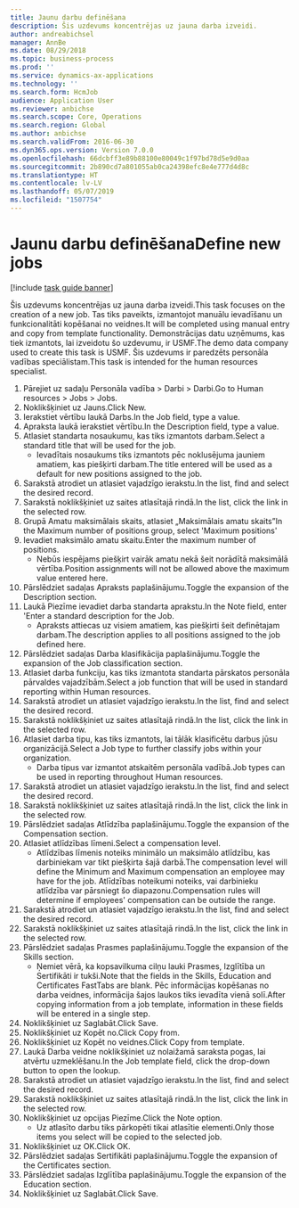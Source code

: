```yaml
---
title: Jaunu darbu definēšana
description: Šis uzdevums koncentrējas uz jauna darba izveidi.
author: andreabichsel
manager: AnnBe
ms.date: 08/29/2018
ms.topic: business-process
ms.prod: ''
ms.service: dynamics-ax-applications
ms.technology: ''
ms.search.form: HcmJob
audience: Application User
ms.reviewer: anbichse
ms.search.scope: Core, Operations
ms.search.region: Global
ms.author: anbichse
ms.search.validFrom: 2016-06-30
ms.dyn365.ops.version: Version 7.0.0
ms.openlocfilehash: 66dcbff3e89b88100e80049c1f97bd78d5e9d0aa
ms.sourcegitcommit: 2b890cd7a801055ab0ca24398efc8e4e777d4d8c
ms.translationtype: HT
ms.contentlocale: lv-LV
ms.lasthandoff: 05/07/2019
ms.locfileid: "1507754"
---
```

# <a name="define-new-jobs"></a><span data-ttu-id="e130d-103">Jaunu darbu definēšana</span><span class="sxs-lookup"><span data-stu-id="e130d-103">Define new jobs</span></span>

[!include [task guide banner](../../includes/task-guide-banner.md)]

<span data-ttu-id="e130d-104">Šis uzdevums koncentrējas uz jauna darba izveidi.</span><span class="sxs-lookup"><span data-stu-id="e130d-104">This task focuses on the creation of a new job.</span></span> <span data-ttu-id="e130d-105">Tas tiks paveikts, izmantojot manuālu ievadīšanu un funkcionalitāti kopēšanai no veidnes.</span><span class="sxs-lookup"><span data-stu-id="e130d-105">It will be completed using manual entry and copy from template functionality.</span></span> <span data-ttu-id="e130d-106">Demonstrācijas datu uzņēmums, kas tiek izmantots, lai izveidotu šo uzdevumu, ir USMF.</span><span class="sxs-lookup"><span data-stu-id="e130d-106">The demo data company used to create this task is USMF.</span></span> <span data-ttu-id="e130d-107">Šis uzdevums ir paredzēts personāla vadības speciālistam.</span><span class="sxs-lookup"><span data-stu-id="e130d-107">This task is intended for the human resources specialist.</span></span>

1. <span data-ttu-id="e130d-108">Pārejiet uz sadaļu Personāla vadība > Darbi > Darbi.</span><span class="sxs-lookup"><span data-stu-id="e130d-108">Go to Human resources > Jobs > Jobs.</span></span>
2. <span data-ttu-id="e130d-109">Noklikšķiniet uz Jauns.</span><span class="sxs-lookup"><span data-stu-id="e130d-109">Click New.</span></span>
3. <span data-ttu-id="e130d-110">Ierakstiet vērtību laukā Darbs.</span><span class="sxs-lookup"><span data-stu-id="e130d-110">In the Job field, type a value.</span></span>
4. <span data-ttu-id="e130d-111">Apraksta laukā ierakstiet vērtību.</span><span class="sxs-lookup"><span data-stu-id="e130d-111">In the Description field, type a value.</span></span>
5. <span data-ttu-id="e130d-112">Atlasiet standarta nosaukumu, kas tiks izmantots darbam.</span><span class="sxs-lookup"><span data-stu-id="e130d-112">Select a standard title that will be used for the job.</span></span> 
    * <span data-ttu-id="e130d-113">Ievadītais nosaukums tiks izmantots pēc noklusējuma jauniem amatiem, kas piešķirti darbam.</span><span class="sxs-lookup"><span data-stu-id="e130d-113">The title entered will be used as a default for new positions assigned to the job.</span></span>  
6. <span data-ttu-id="e130d-114">Sarakstā atrodiet un atlasiet vajadzīgo ierakstu.</span><span class="sxs-lookup"><span data-stu-id="e130d-114">In the list, find and select the desired record.</span></span>
7. <span data-ttu-id="e130d-115">Sarakstā noklikšķiniet uz saites atlasītajā rindā.</span><span class="sxs-lookup"><span data-stu-id="e130d-115">In the list, click the link in the selected row.</span></span>
8. <span data-ttu-id="e130d-116">Grupā Amatu maksimālais skaits, atlasiet „Maksimālais amatu skaits”</span><span class="sxs-lookup"><span data-stu-id="e130d-116">In the Maximum number of positions group, select 'Maximum positions'</span></span>
9. <span data-ttu-id="e130d-117">Ievadiet maksimālo amatu skaitu.</span><span class="sxs-lookup"><span data-stu-id="e130d-117">Enter the maximum number of positions.</span></span> 
    * <span data-ttu-id="e130d-118">Nebūs iespējams piešķirt vairāk amatu nekā šeit norādītā maksimālā vērtība.</span><span class="sxs-lookup"><span data-stu-id="e130d-118">Position assignments will not be allowed above the maximum value entered here.</span></span>  
10. <span data-ttu-id="e130d-119">Pārslēdziet sadaļas Apraksts paplašinājumu.</span><span class="sxs-lookup"><span data-stu-id="e130d-119">Toggle the expansion of the Description section.</span></span>
11. <span data-ttu-id="e130d-120">Laukā Piezīme ievadiet darba standarta aprakstu.</span><span class="sxs-lookup"><span data-stu-id="e130d-120">In the Note field, enter 'Enter a standard description for the Job.</span></span>
    * <span data-ttu-id="e130d-121">Apraksts attiecas uz visiem amatiem, kas piešķirti šeit definētajam darbam.</span><span class="sxs-lookup"><span data-stu-id="e130d-121">The description applies to all positions assigned to the job defined here.</span></span>  
12. <span data-ttu-id="e130d-122">Pārslēdziet sadaļas Darba klasifikācija paplašinājumu.</span><span class="sxs-lookup"><span data-stu-id="e130d-122">Toggle the expansion of the Job classification section.</span></span>
13. <span data-ttu-id="e130d-123">Atlasiet darba funkciju, kas tiks izmantota standarta pārskatos personāla pārvaldes vajadzībām.</span><span class="sxs-lookup"><span data-stu-id="e130d-123">Select a job function that will be used in standard reporting within Human resources.</span></span>
14. <span data-ttu-id="e130d-124">Sarakstā atrodiet un atlasiet vajadzīgo ierakstu.</span><span class="sxs-lookup"><span data-stu-id="e130d-124">In the list, find and select the desired record.</span></span>
15. <span data-ttu-id="e130d-125">Sarakstā noklikšķiniet uz saites atlasītajā rindā.</span><span class="sxs-lookup"><span data-stu-id="e130d-125">In the list, click the link in the selected row.</span></span>
16. <span data-ttu-id="e130d-126">Atlasiet darba tipu, kas tiks izmantots, lai tālāk klasificētu darbus jūsu organizācijā.</span><span class="sxs-lookup"><span data-stu-id="e130d-126">Select a Job type to further classify jobs within your organization.</span></span> 
    * <span data-ttu-id="e130d-127">Darba tipus var izmantot atskaitēm personāla vadībā.</span><span class="sxs-lookup"><span data-stu-id="e130d-127">Job types can be used in reporting throughout Human resources.</span></span>  
17. <span data-ttu-id="e130d-128">Sarakstā atrodiet un atlasiet vajadzīgo ierakstu.</span><span class="sxs-lookup"><span data-stu-id="e130d-128">In the list, find and select the desired record.</span></span>
18. <span data-ttu-id="e130d-129">Sarakstā noklikšķiniet uz saites atlasītajā rindā.</span><span class="sxs-lookup"><span data-stu-id="e130d-129">In the list, click the link in the selected row.</span></span>
19. <span data-ttu-id="e130d-130">Pārslēdziet sadaļas Atlīdzība paplašinājumu.</span><span class="sxs-lookup"><span data-stu-id="e130d-130">Toggle the expansion of the Compensation section.</span></span>
20. <span data-ttu-id="e130d-131">Atlasiet atlīdzības līmeni.</span><span class="sxs-lookup"><span data-stu-id="e130d-131">Select a compensation level.</span></span>
    * <span data-ttu-id="e130d-132">Atlīdzības līmenis noteiks minimālo un maksimālo atlīdzību, kas darbiniekam var tikt piešķirta šajā darbā.</span><span class="sxs-lookup"><span data-stu-id="e130d-132">The compensation level will define the Minimum and Maximum compensation an employee may have for the job.</span></span> <span data-ttu-id="e130d-133">Atlīdzības noteikumi noteiks, vai darbinieku atlīdzība var pārsniegt šo diapazonu.</span><span class="sxs-lookup"><span data-stu-id="e130d-133">Compensation rules will determine if employees' compensation can be outside the range.</span></span>  
21. <span data-ttu-id="e130d-134">Sarakstā atrodiet un atlasiet vajadzīgo ierakstu.</span><span class="sxs-lookup"><span data-stu-id="e130d-134">In the list, find and select the desired record.</span></span>
22. <span data-ttu-id="e130d-135">Sarakstā noklikšķiniet uz saites atlasītajā rindā.</span><span class="sxs-lookup"><span data-stu-id="e130d-135">In the list, click the link in the selected row.</span></span>
23. <span data-ttu-id="e130d-136">Pārslēdziet sadaļas Prasmes paplašinājumu.</span><span class="sxs-lookup"><span data-stu-id="e130d-136">Toggle the expansion of the Skills section.</span></span>
    * <span data-ttu-id="e130d-137">Ņemiet vērā, ka kopsavilkuma cilņu lauki Prasmes, Izglītība un Sertifikāti ir tukši.</span><span class="sxs-lookup"><span data-stu-id="e130d-137">Note that the fields in the Skills, Education and Certificates FastTabs are blank.</span></span> <span data-ttu-id="e130d-138">Pēc informācijas kopēšanas no darba veidnes, informācija šajos laukos tiks ievadīta vienā solī.</span><span class="sxs-lookup"><span data-stu-id="e130d-138">After copying information from a job template, information in these fields will be entered in a single step.</span></span>   
24. <span data-ttu-id="e130d-139">Noklikšķiniet uz Saglabāt.</span><span class="sxs-lookup"><span data-stu-id="e130d-139">Click Save.</span></span>
25. <span data-ttu-id="e130d-140">Noklikšķiniet uz Kopēt no.</span><span class="sxs-lookup"><span data-stu-id="e130d-140">Click Copy from.</span></span>
26. <span data-ttu-id="e130d-141">Noklikšķiniet uz Kopēt no veidnes.</span><span class="sxs-lookup"><span data-stu-id="e130d-141">Click Copy from template.</span></span>
27. <span data-ttu-id="e130d-142">Laukā Darba veidne noklikšķiniet uz nolaižamā saraksta pogas, lai atvērtu uzmeklēšanu.</span><span class="sxs-lookup"><span data-stu-id="e130d-142">In the Job template field, click the drop-down button to open the lookup.</span></span>
28. <span data-ttu-id="e130d-143">Sarakstā atrodiet un atlasiet vajadzīgo ierakstu.</span><span class="sxs-lookup"><span data-stu-id="e130d-143">In the list, find and select the desired record.</span></span>
29. <span data-ttu-id="e130d-144">Sarakstā noklikšķiniet uz saites atlasītajā rindā.</span><span class="sxs-lookup"><span data-stu-id="e130d-144">In the list, click the link in the selected row.</span></span>
30. <span data-ttu-id="e130d-145">Noklikšķiniet uz opcijas Piezīme.</span><span class="sxs-lookup"><span data-stu-id="e130d-145">Click the Note option.</span></span>
    * <span data-ttu-id="e130d-146">Uz atlasīto darbu tiks pārkopēti tikai atlasītie elementi.</span><span class="sxs-lookup"><span data-stu-id="e130d-146">Only those items you select will be copied to the selected job.</span></span>    
31. <span data-ttu-id="e130d-147">Noklikšķiniet uz OK.</span><span class="sxs-lookup"><span data-stu-id="e130d-147">Click OK.</span></span>
32. <span data-ttu-id="e130d-148">Pārslēdziet sadaļas Sertifikāti paplašinājumu.</span><span class="sxs-lookup"><span data-stu-id="e130d-148">Toggle the expansion of the Certificates section.</span></span>
33. <span data-ttu-id="e130d-149">Pārslēdziet sadaļas Izglītība paplašinājumu.</span><span class="sxs-lookup"><span data-stu-id="e130d-149">Toggle the expansion of the Education section.</span></span>
34. <span data-ttu-id="e130d-150">Noklikšķiniet uz Saglabāt.</span><span class="sxs-lookup"><span data-stu-id="e130d-150">Click Save.</span></span>

